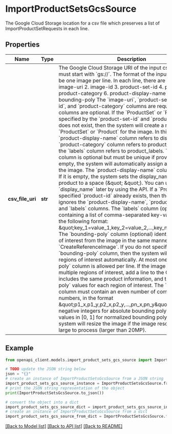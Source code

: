 # ImportProductSetsGcsSource

The Google Cloud Storage location for a csv file which preserves a list of ImportProductSetRequests in each line.

## Properties

Name | Type | Description | Notes
------------ | ------------- | ------------- | -------------
**csv_file_uri** | **str** | The Google Cloud Storage URI of the input csv file. The URI must start with &#x60;gs://&#x60;. The format of the input csv file should be one image per line. In each line, there are 8 columns. 1. image-uri 2. image-id 3. product-set-id 4. product-id 5. product-category 6. product-display-name 7. labels 8. bounding-poly The &#x60;image-uri&#x60;, &#x60;product-set-id&#x60;, &#x60;product-id&#x60;, and &#x60;product-category&#x60; columns are required. All other columns are optional. If the &#x60;ProductSet&#x60; or &#x60;Product&#x60; specified by the &#x60;product-set-id&#x60; and &#x60;product-id&#x60; values does not exist, then the system will create a new &#x60;ProductSet&#x60; or &#x60;Product&#x60; for the image. In this case, the &#x60;product-display-name&#x60; column refers to display_name, the &#x60;product-category&#x60; column refers to product_category, and the &#x60;labels&#x60; column refers to product_labels. The &#x60;image-id&#x60; column is optional but must be unique if provided. If it is empty, the system will automatically assign a unique id to the image. The &#x60;product-display-name&#x60; column is optional. If it is empty, the system sets the display_name field for the product to a space (\&quot; \&quot;). You can update the &#x60;display_name&#x60; later by using the API. If a &#x60;Product&#x60; with the specified &#x60;product-id&#x60; already exists, then the system ignores the &#x60;product-display-name&#x60;, &#x60;product-category&#x60;, and &#x60;labels&#x60; columns. The &#x60;labels&#x60; column (optional) is a line containing a list of comma-separated key-value pairs, in the following format: \&quot;key_1&#x3D;value_1,key_2&#x3D;value_2,...,key_n&#x3D;value_n\&quot; The &#x60;bounding-poly&#x60; column (optional) identifies one region of interest from the image in the same manner as &#x60;CreateReferenceImage&#x60;. If you do not specify the &#x60;bounding-poly&#x60; column, then the system will try to detect regions of interest automatically. At most one &#x60;bounding-poly&#x60; column is allowed per line. If the image contains multiple regions of interest, add a line to the CSV file that includes the same product information, and the &#x60;bounding-poly&#x60; values for each region of interest. The &#x60;bounding-poly&#x60; column must contain an even number of comma-separated numbers, in the format \&quot;p1_x,p1_y,p2_x,p2_y,...,pn_x,pn_y\&quot;. Use non-negative integers for absolute bounding polygons, and float values in [0, 1] for normalized bounding polygons. The system will resize the image if the image resolution is too large to process (larger than 20MP). | [optional] 

## Example

```python
from openapi_client.models.import_product_sets_gcs_source import ImportProductSetsGcsSource

# TODO update the JSON string below
json = "{}"
# create an instance of ImportProductSetsGcsSource from a JSON string
import_product_sets_gcs_source_instance = ImportProductSetsGcsSource.from_json(json)
# print the JSON string representation of the object
print(ImportProductSetsGcsSource.to_json())

# convert the object into a dict
import_product_sets_gcs_source_dict = import_product_sets_gcs_source_instance.to_dict()
# create an instance of ImportProductSetsGcsSource from a dict
import_product_sets_gcs_source_from_dict = ImportProductSetsGcsSource.from_dict(import_product_sets_gcs_source_dict)
```
[[Back to Model list]](../README.md#documentation-for-models) [[Back to API list]](../README.md#documentation-for-api-endpoints) [[Back to README]](../README.md)


